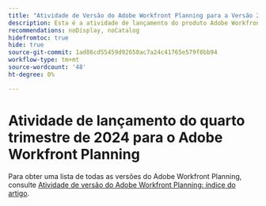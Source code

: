 ```yaml
---
title: "Atividade de Versão do Adobe Workfront Planning para a Versão 24.10"
description: Esta é a atividade de lançamento do produto Adobe Workfront Planning.
recommendations: noDisplay, noCatalog
hidefromtoc: true
hide: true
source-git-commit: 1ad86cd55459d92650ac7a24c41765e579f8bb94
workflow-type: tm+mt
source-wordcount: '48'
ht-degree: 0%

---
```



<!--update metadata:

---
content-type: release-notes
title: "Adobe Workfront Planning Release Activity for the 24.10 Release"
description: This is the release activity for the Adobe Workfront Planning product. 
author: Alina
feature: Product Announcements
recommendations: noDisplay, noCatalog
hidefromtoc: yes
hide: yes
--- -->


<!--add to TOC and miniTOC-->

<!-- send Nolan a link to this article for the 24.10 (q4) release overview page-->

# Atividade de lançamento do quarto trimestre de 2024 para o Adobe Workfront Planning

Para obter uma lista de todas as versões do Adobe Workfront Planning, consulte [Atividade de versão do Adobe Workfront Planning: índice do artigo](/help/quicksilver/product-announcements/product-releases/planning-release-activity/planning-release-activity-article-index.md).